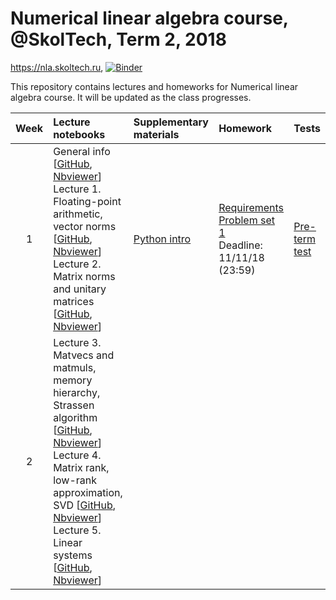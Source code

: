 # Numerical linear algebra course, @SkolTech, Term 2, 2018

https://nla.skoltech.ru, [![Binder](http://mybinder.org/badge.svg)](https://mybinder.org/v2/gh/oseledets/nla2018/master)

This repository contains lectures and homeworks for Numerical linear algebra course. It will be updated as the class progresses.

| Week | Lecture notebooks | Supplementary materials | Homework | Tests |
|:------:|:----------|:----------|:----------|-------|
|1| General info [[GitHub](lectures/general_info.ipynb), [Nbviewer](https://nbviewer.jupyter.org/github/oseledets/nla2018/blob/master/lectures/general_info.ipynb)]  <br> Lecture 1. Floating-point arithmetic, vector norms [[GitHub](lectures/lecture-1.ipynb), [Nbviewer](https://nbviewer.jupyter.org/github/oseledets/nla2018/blob/master/lectures/lecture-1.ipynb)] <br> Lecture 2. Matrix norms and unitary matrices [[GitHub](lectures/lecture-2.ipynb), [Nbviewer](https://nbviewer.jupyter.org/github/oseledets/nla2018/blob/master/lectures/lecture-2.ipynb)]| [Python intro](./lectures/Python_Intro.ipynb) | [Requirements](hw.pdf) <br> [Problem set 1](https://nbviewer.jupyter.org/github/oseledets/nla2018/blob/master/psets/PS1.ipynb) <br> Deadline: 11/11/18 (23:59)| [Pre-term test](./tests/preterm_test.pdf) | 
|2| Lecture 3. Matvecs and matmuls, memory hierarchy, Strassen algorithm [[GitHub](https://github.com/oseledets/nla2018/blob/master/lectures/lecture-3.ipynb), [Nbviewer](https://nbviewer.jupyter.org/github/oseledets/nla2018/blob/master/lectures/lecture-3.ipynb)] <br> Lecture 4. Matrix rank, low-rank approximation, SVD [[GitHub](https://github.com/oseledets/nla2018/blob/master/lectures/lecture-4.ipynb), [Nbviewer](https://nbviewer.jupyter.org/github/oseledets/nla2018/blob/master/lectures/lecture-4.ipynb)] <br> Lecture 5. Linear systems [[GitHub](https://github.com/oseledets/nla2018/blob/master/lectures/lecture-5.ipynb), [Nbviewer](https://nbviewer.jupyter.org/github/oseledets/nla2018/blob/master/lectures/lecture-5.ipynb)]| | | |

